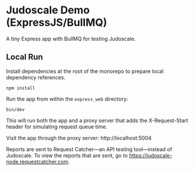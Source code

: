 # Judoscale Demo (ExpressJS/BullMQ)

A tiny Express app with BullMQ for testing Judoscale.

## Local Run

Install dependencies at the root of the monorepo to prepare local dependency references.

```shell
npm install
```

Run the app from within the `express_web` directory:

```shell
bin/dev
```

This will run both the app and a proxy server that adds the X-Request-Start header for simulating request queue time.

Visit the app through the proxy server: http://localhost:5004

Reports are sent to Request Catcher—an API testing tool—instead of Judoscale. To view the reports that are sent, go to https://judoscale-node.requestcatcher.com.
